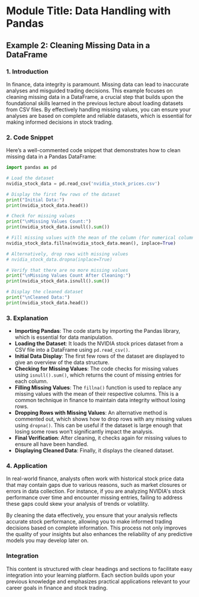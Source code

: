 # Module Title: Data Handling with Pandas

## Example 2: Cleaning Missing Data in a DataFrame

### 1. Introduction
In finance, data integrity is paramount. Missing data can lead to inaccurate analyses and misguided trading decisions. This example focuses on cleaning missing data in a DataFrame, a crucial step that builds upon the foundational skills learned in the previous lecture about loading datasets from CSV files. By effectively handling missing values, you can ensure your analyses are based on complete and reliable datasets, which is essential for making informed decisions in stock trading.

### 2. Code Snippet
Here’s a well-commented code snippet that demonstrates how to clean missing data in a Pandas DataFrame:

```python
import pandas as pd

# Load the dataset
nvidia_stock_data = pd.read_csv('nvidia_stock_prices.csv')

# Display the first few rows of the dataset
print("Initial Data:")
print(nvidia_stock_data.head())

# Check for missing values
print("\nMissing Values Count:")
print(nvidia_stock_data.isnull().sum())

# Fill missing values with the mean of the column (for numerical columns)
nvidia_stock_data.fillna(nvidia_stock_data.mean(), inplace=True)

# Alternatively, drop rows with missing values
# nvidia_stock_data.dropna(inplace=True)

# Verify that there are no more missing values
print("\nMissing Values Count After Cleaning:")
print(nvidia_stock_data.isnull().sum())

# Display the cleaned dataset
print("\nCleaned Data:")
print(nvidia_stock_data.head())
```

### 3. Explanation
- **Importing Pandas**: The code starts by importing the Pandas library, which is essential for data manipulation.
- **Loading the Dataset**: It loads the NVIDIA stock prices dataset from a CSV file into a DataFrame using `pd.read_csv()`.
- **Initial Data Display**: The first few rows of the dataset are displayed to give an overview of the data structure.
- **Checking for Missing Values**: The code checks for missing values using `isnull().sum()`, which returns the count of missing entries for each column.
- **Filling Missing Values**: The `fillna()` function is used to replace any missing values with the mean of their respective columns. This is a common technique in finance to maintain data integrity without losing rows.
- **Dropping Rows with Missing Values**: An alternative method is commented out, which shows how to drop rows with any missing values using `dropna()`. This can be useful if the dataset is large enough that losing some rows won’t significantly impact the analysis.
- **Final Verification**: After cleaning, it checks again for missing values to ensure all have been handled.
- **Displaying Cleaned Data**: Finally, it displays the cleaned dataset.

### 4. Application
In real-world finance, analysts often work with historical stock price data that may contain gaps due to various reasons, such as market closures or errors in data collection. For instance, if you are analyzing NVIDIA's stock performance over time and encounter missing entries, failing to address these gaps could skew your analysis of trends or volatility.

By cleaning the data effectively, you ensure that your analysis reflects accurate stock performance, allowing you to make informed trading decisions based on complete information. This process not only improves the quality of your insights but also enhances the reliability of any predictive models you may develop later on.

### Integration
This content is structured with clear headings and sections to facilitate easy integration into your learning platform. Each section builds upon your previous knowledge and emphasizes practical applications relevant to your career goals in finance and stock trading.